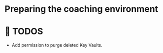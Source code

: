 # Preparing the coaching environment

# :construction: TODOS
- Add permission to purge deleted Key Vaults.